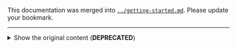 This documentation was merged into [`../getting-started.md`](../getting-started.md).
Please update your bookmark.


- - -
<!-- TODO: remove in containerd 2.0 -->
<details>
<summary>Show the original content (<strong>DEPRECATED</strong>)</summary>

<p>

# Install Containerd with Release Tarball
This document provides the steps to install `containerd` and its dependencies with the release tarball, and bring up a Kubernetes cluster using kubeadm.

These steps have been verified on Ubuntu 16.04. For other OS distributions, the steps may differ. Please feel free to file issues or PRs if you encounter any problems on other OS distributions.

*Note: You need to run the following steps on each node you are planning to use in your Kubernetes cluster.*

## Release Tarball
For each `containerd` release, we'll publish a release tarball specifically for Kubernetes named `cri-containerd-cni-${VERSION}-${OS}-${ARCH}.tar.gz`. This release tarball contains all required binaries and files for using `containerd` with Kubernetes. For example, the 1.4.3 version is available at https://github.com/containerd/containerd/releases/download/v1.4.3/cri-containerd-cni-1.4.3-linux-amd64.tar.gz.

### Content
As shown below, the release tarball contains:

- `containerd`, `containerd-shim`, `containerd-shim-runc-v1`, `containerd-shim-runc-v2`, `ctr`: binaries for containerd.
- `runc`: runc binary.
- `/opt/cni/bin`: binaries for [Container Network Interface](https://github.com/containernetworking/cni)
- `crictl`, `crictl.yaml`: command line tools for CRI container runtime and its config file.
- `critest`: binary to run [CRI validation test](https://github.com/kubernetes-sigs/cri-tools/blob/master/docs/validation.md).
- `containerd.service`: Systemd unit for containerd.
- `/opt/containerd/cluster/`: scripts for `kube-up.sh`.

```console
$ tar -tf cri-containerd-cni-1.4.3-linux-amd64.tar.gz
etc/
etc/cni/
etc/cni/net.d/
etc/cni/net.d/10-containerd-net.conflist
etc/crictl.yaml
etc/systemd/
etc/systemd/system/
etc/systemd/system/containerd.service
usr/
usr/local/
usr/local/bin/
usr/local/bin/containerd-shim-runc-v2
usr/local/bin/ctr
usr/local/bin/containerd-shim
usr/local/bin/containerd-shim-runc-v1
usr/local/bin/crictl
usr/local/bin/critest
usr/local/bin/containerd
usr/local/sbin/
usr/local/sbin/runc
opt/
opt/cni/
opt/cni/bin/
opt/cni/bin/vlan
opt/cni/bin/host-local
opt/cni/bin/flannel
opt/cni/bin/bridge
opt/cni/bin/host-device
opt/cni/bin/tuning
opt/cni/bin/firewall
opt/cni/bin/bandwidth
opt/cni/bin/ipvlan
opt/cni/bin/sbr
opt/cni/bin/dhcp
opt/cni/bin/portmap
opt/cni/bin/ptp
opt/cni/bin/static
opt/cni/bin/macvlan
opt/cni/bin/loopback
opt/containerd/
opt/containerd/cluster/
opt/containerd/cluster/version
opt/containerd/cluster/gce/
opt/containerd/cluster/gce/cni.template
opt/containerd/cluster/gce/configure.sh
opt/containerd/cluster/gce/cloud-init/
opt/containerd/cluster/gce/cloud-init/master.yaml
opt/containerd/cluster/gce/cloud-init/node.yaml
opt/containerd/cluster/gce/env
```

### Binary Information
Information about the binaries in the release tarball:

|           Binary Name          |      Support       |   OS  | Architecture |
|:------------------------------:|:------------------:|:-----:|:------------:|
|            containerd          | seccomp, apparmor, selinux<br/> overlay, btrfs | linux |     amd64    |
|          containerd-shim       |   overlay, btrfs   | linux |     amd64    |
|               runc             | seccomp, apparmor, selinux  | linux |     amd64    |


If you have other requirements for the binaries, e.g. another architecture support etc., you need to build the binaries yourself following [the instructions](../../BUILDING.md).

### Download

The release tarball could be downloaded from the release page https://github.com/containerd/containerd/releases.

## Step 0: Install Dependent Libraries
Install required library for seccomp.
```bash
sudo apt-get update
sudo apt-get install libseccomp2
```
Note that:
1) If you are using Ubuntu <=Trusty or Debian <=jessie, a backported version of `libseccomp2` is needed. (See the [trusty-backports](https://packages.ubuntu.com/trusty-backports/libseccomp2) and [jessie-backports](https://packages.debian.org/jessie-backports/libseccomp2)).
## Step 1: Download Release Tarball
Download release tarball for the `containerd` version you want to install from the GCS bucket.
```bash
wget https://github.com/containerd/containerd/releases/download/v${VERSION}/cri-containerd-cni-${VERSION}-linux-amd64.tar.gz
```
Validate checksum of the release tarball:
```bash
wget https://github.com/containerd/containerd/releases/download/v${VERSION}/cri-containerd-cni-${VERSION}-linux-amd64.tar.gz.sha256sum
sha256sum --check cri-containerd-cni-${VERSION}-linux-amd64.tar.gz.sha256sum
```
## Step 2: Install Containerd
If you are using systemd, just simply unpack the tarball to the root directory:
```bash
sudo tar --no-overwrite-dir -C / -xzf cri-containerd-cni-${VERSION}-linux-amd64.tar.gz
sudo systemctl daemon-reload
sudo systemctl start containerd
```
If you are not using systemd, please unpack all binaries into a directory in your `PATH`, and start `containerd` as monitored long running services with the service manager you are using e.g. `supervisord`, `upstart` etc.
## Step 3: Install Kubeadm, Kubelet and Kubectl
Follow [the instructions](https://kubernetes.io/docs/setup/independent/install-kubeadm/) to install kubeadm, kubelet and kubectl.
## Step 4: Create Systemd Drop-In for Containerd
Create the systemd drop-in file `/etc/systemd/system/kubelet.service.d/0-containerd.conf`:
```
[Service]
Environment="KUBELET_EXTRA_ARGS=--container-runtime=remote --runtime-request-timeout=15m --container-runtime-endpoint=unix:///run/containerd/containerd.sock"
```
And reload systemd configuration:
```bash
systemctl daemon-reload
```
## Bring Up the Cluster
Now you should have properly installed all required binaries and dependencies on each of your node.

The next step is to use kubeadm to bring up the Kubernetes cluster. It is the same with [the ansible installer](../../contrib/ansible). Please follow the steps 2-4 [here](../../contrib/ansible/README.md#step-2).

</p>
</details>
